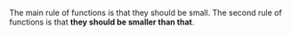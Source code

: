 The main rule of functions is that they should be small. The second rule of functions is that **they should be smaller than that**.